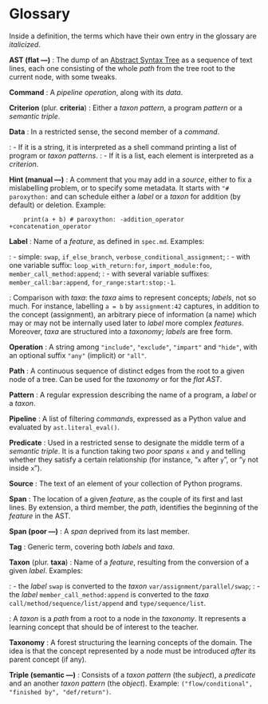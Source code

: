 # Glossary

Inside a definition, the terms which have their own entry in the glossary are _italicized_.

**AST (flat —)**
:   The dump of an [Abstract Syntax Tree](https://en.wikipedia.org/wiki/Abstract_syntax_tree) as a sequence of text lines, each one consisting of the whole _path_ from the tree root to the current node, with some tweaks.

**Command**
:   A _pipeline_ _operation_, along with its _data_.

**Criterion** (plur. **criteria**)
:   Either a _taxon_ _pattern_, a program _pattern_ or a _semantic triple_.

**Data**
:   In a restricted sense, the second member of a _command_.

:   - If it is a string, it is interpreted as a shell command printing a list of program or _taxon_ _patterns_.
:   - If it is a list, each element is interpreted as a _criterion_.

**Hint (manual —)**
:   A comment that you may add in a _source_, either to fix a mislabelling problem, or to specify some metadata. It starts with `"# paroxython:` and can schedule either a _label_ or a _taxon_ for addition (by default) or deletion. Example:

        print(a + b) # paroxython: -addition_operator +concatenation_operator

**Label**
:   Name of a _feature_, as defined in `spec.md`. Examples:

:   - simple: `swap`, `if_else_branch`, `verbose_conditional_assignment`;
:   - with one variable suffix: `loop_with_return:for`, `import_module:foo`, `member_call_method:append`;
:   - with several variable suffixes: `member_call:bar:append`, `for_range:start:stop:-1`.

:   Comparison with _taxa_: the _taxa_ aims to represent concepts; _labels_, not so much. For instance, labelling `a = b` by `assignment:42` captures, in addition to the concept (assignment), an arbitrary piece of information (a name) which may or may not be internally used later to _label_ more complex _features_. Moreover, _taxa_ are structured into a _taxonomy_; _labels_ are free form.

**Operation**
:   A string among `"include"`, `"exclude"`, `"impart"` and `"hide"`, with an optional suffix `"any"` (implicit) or `"all"`.

**Path**
:   A continuous sequence of distinct edges from the root to a given node of a tree. Can be used for the _taxonomy_ or for the _flat AST_.

**Pattern**
:   A regular expression describing the name of a program, a _label_ or a _taxon_.

**Pipeline**
:   A list of filtering _commands_, expressed as a Python value and evaluated by `ast.literal_eval()`.

**Predicate**
:   Used in a restricted sense to designate the middle term of a _semantic triple_. It is a function taking two _poor spans_ `x` and `y` and telling whether they satisfy a certain relationship (for instance, “`x` after `y`”, or “`y` not inside `x`”).

**Source**
:   The text of an element of your collection of Python programs.

**Span**
:   The location of a given _feature_, as the couple of its first and last lines. By extension, a third member, the _path_, identifies the beginning of the _feature_ in the AST.

**Span (poor —)**
:   A _span_ deprived from its last member.

**Tag**
:   Generic term, covering both _labels_ and _taxa_.

**Taxon** (plur. **taxa**)
:   Name of a _feature_, resulting from the conversion of a given _label_. Examples:

:   - the _label_ `swap` is converted to the _taxon_ `var/assignment/parallel/swap`;
:   - the _label_ `member_call_method:append` is converted to the _taxa_ `call/method/sequence/list/append` and `type/sequence/list`.

:   A _taxon_ is a _path_ from a root to a node in the _taxonomy_. It represents a learning concept that should be of interest to the teacher.

**Taxonomy**
:   A forest structuring the learning concepts of the domain. The idea is that the concept represented by a node must be introduced _after_ its parent concept (if any).

**Triple (semantic —)**
:   Consists of a _taxon_ _pattern_ (the _subject_), a _predicate_ and an another _taxon_ _pattern_ (the _object_). Example: `("flow/conditional", "finished by", "def/return")`.
